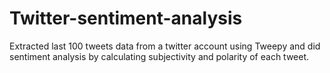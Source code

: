 # Twitter-sentiment-analysis

Extracted last 100 tweets data from a twitter account using Tweepy and did sentiment analysis by calculating subjectivity 
and polarity of each tweet.
